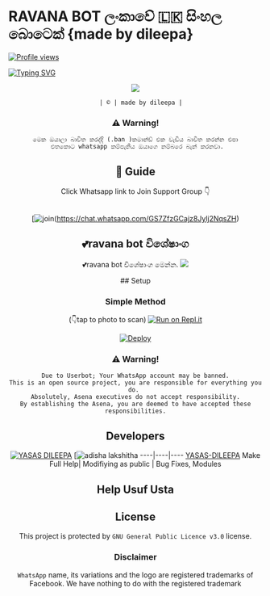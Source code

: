 #      RAVANA BOT ලංකාවේ 🇱🇰 සිංහල බොටෙක් {made by dileepa}

[![Profile views](https://komarev.com/ghpvc/?username=king-ravana-SL&label=Profile%20Views&color=red)](https://github.com/dileeparathnayaka/King-ravana)

[![Typing SVG](https://bit.ly/2VPUdnC)](https://git.io/typing-svg)
  

<div align="center">
  <img border-radius: 50px src="https://telegra.ph/file/7de56858209649d760d99.jpg" >
  <p align="center">

    
       | © | made by dileepa |
    
    
### ⚠️ Warning! 
```
මෙක ඔයාලා බාවිත කරද්දි (.ban )කමාන්ඩ් එක වැඩිය බාවිත කරන්න එපා
 එතකොට whatsapp කම්පැනිය ඔයාගෙ නම්බරෙ බැන් කරනවා.
```
## 📢 Guide
Click Whatsapp link to Join Support Group 👇
<br>
<br>
  

[![join](https://telegra.ph/file/88b996473fc4c82dd0810.png)(https://chat.whatsapp.com/GS7ZfzGCajz8Jylj2NqsZH)
  <div align="center">
       
  </div>
  
  ## 💕ravana bot විශේෂාංග
💕ravana bot විශේෂාංග මෙන්න.
<a href="https://github.com/yasasdileepa/SL-maraya">
    <img src="https://img.shields.io/badge/Click%20here-purple&style=plastic">

  </a>
## Setup
<div align="center">

  ### Simple Method
  (👇tap to photo to scan)
[![Run on Repl.it](https://repl.it/badge/github/quiec/RAVANA)](https://replit.com/@KgAmda/KingRvana?v=1)

[![Deploy](https://www.herokucdn.com/deploy/button.svg)](https://heroku.com/deploy?template=https://github.com/yasasdileepa/slDILEEPA)
     </div>
### ⚠️ Warning! 
```
Due to Userbot; Your WhatsApp account may be banned.
This is an open source project, you are responsible for everything you do. 
Absolutely, Asena executives do not accept responsibility.
By establishing the Asena, you are deemed to have accepted these responsibilities.
```

## Developers
  <div align="center">
    
  [![YASAS DILEEPA](https://github.com/yasasdileepa.png?size=100)](https://github.com/yasasdileepa) [![adisha lakshitha](https://github.com/adisha.png?size=50)
----|----|----
[YASAS-DILEEPA](https://github.com/yasasdileepa)
Make Full Help| Modifiying  as   public | Bug Fixes, Modules
  </div>
    
##  Help  Usuf Usta

## License
This project is protected by `GNU General Public Licence v3.0` license.

### Disclaimer
`WhatsApp` name, its variations and the logo are registered trademarks of Facebook. We have nothing to do with the registered trademark
